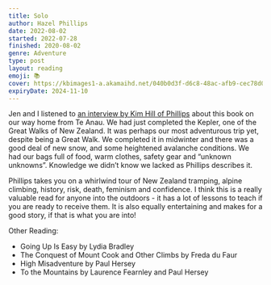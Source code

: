 ```yaml
---
title: Solo
author: Hazel Phillips
date: 2022-08-02
started: 2022-07-28
finished: 2020-08-02
genre: Adventure
type: post
layout: reading
emoji: 📚
cover: https://kbimages1-a.akamaihd.net/040b0d3f-d6c8-48ac-afb9-cec78d04b1a2/1200/569/90/False/solo-155.jpg
expiryDate: 2024-11-10
---
```


Jen and I listened to [an interview by Kim Hill of Phillips](https://www.rnz.co.nz/national/programmes/saturday/audio/2018845473/hazel-phillips-the-joys-of-tramping-solo) about this book on our way home from Te Anau. We had just completed the Kepler, one of the Great Walks of New Zealand. It was perhaps our most adventurous trip yet, despite being a Great Walk. We completed it in midwinter and there was a good deal of new snow, and some heightened avalanche conditions. We had our bags full of food, warm clothes, safety gear and “unknown unknowns”. Knowledge we didn’t know we lacked as Phillips describes it.

Phillips takes you on a whirlwind tour of New Zealand tramping, alpine climbing, history, risk, death, feminism and confidence. I think this is a really valuable read for anyone into the outdoors - it has a lot of lessons to teach if you are ready to receive them. It is also equally entertaining and makes for a good story, if that is what you are into!

Other Reading:

- Going Up Is Easy by Lydia Bradley
- The Conquest of Mount Cook and Other Climbs by Freda du Faur
- High Misadventure by Paul Hersey
- To the Mountains by Laurence Fearnley and Paul Hersey